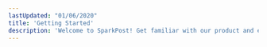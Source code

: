 ```yaml
---
lastUpdated: "01/06/2020"
title: 'Getting Started'
description: 'Welcome to SparkPost! Get familiar with our product and explore its features.'
---
```

